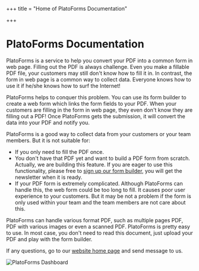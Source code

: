 +++
title = "Home of PlatoForms Documentation"

+++

# PlatoForms Documentation


PlatoForms is a service to help you convert your PDF into a common form in web page.  Filling out the PDF is always challenge. Even you make a fillable PDF file, your customers may still don't know how to fill it in. In contrast, the form in web page is a common way to collect data. Everyone knows how to use it if he/she knows how to surf the Internet!

PlatoForms helps to conquer this problem. You can use its form builder to create a web form which links the form fields to your PDF.  When your customers are filling in the form in web page, they even don't know they are filling out a PDF! Once PlatoForms gets the submission, it will convert the data into your PDF and notify you. 

PlatoForms is a good way to collect data from your customers or your team members. But it is not suitable for:

* If you only need to fill the PDF once.
* You don't have that PDF yet and want to build a PDF form from scratch. Actually, we are building this feature. If you are eager to use this functionality, please free to [sign up our form builder](https://design.platoforms.com), you will get the newsletter when it is ready.
* If your PDF form is extremely complicated. Although PlatoForms can handle this, the web form could be too long to fill. It causes poor user experience to your customers. But it may be not a problem if the form is only used within your team and the team members are not care about this.

PlatoForms can handle various format PDF, such as multiple pages PDF, PDF with various images or even a scanned PDF. PlatoForms is pretty easy to use. In most case, you don't need to read this document, just upload your PDF and play with the form builder.

If any questions, go to our [website home page](https://www.platoforms.com) and send message to us.

![PlatoForms Dashboard](/images/page/home/dashboard.png)


